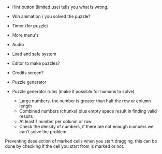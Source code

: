 - Hint button (limited use) tells you what is wrong.
- Win animation / you solved the puzzle?
- Timer (for puzzle)
- More menu's
- Audio
- Load and safe system
- Editor to make puzzles?
- Credits screen?
- Puzzle generator

- Puzzle generator rules (make it possible for humans to solve)
	- Large numbers, the number is greater than half the row or column length
	- Combined numbers (chunks) plus empty space result in finding valid results
	- At least 1 number per column or row
	- Check the density of numbers, if there are not enough numbers we can't solve the problem

Preventing deselection of marked cells when you start dragging, this can be done by checking if the cell you start from is marked or not.